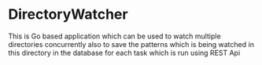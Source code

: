 # DirectoryWatcher
This is Go based application which can be used to watch multiple directories concurrently also to save the patterns which is being watched in this directory in the database for each task which is run using REST Api 
